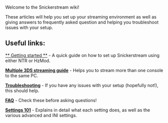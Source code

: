Welcome to the Snickerstream wiki!

These articles will help you set up your streaming environment as well as giving answers to frequently asked question and helping you troubleshoot issues with your setup.

## Useful links:

[** Getting started **](https://github.com/RattletraPM/Snickerstream/wiki/Getting-started) - A quick guide on how to set up Snickerstream using either NTR or HzMod.

[**Multiple 3DS streaming guide**](https://github.com/RattletraPM/Snickerstream/wiki/Multiple-3DS-streaming-guide) - Helps you to stream more than one console to the same PC.

[**Troubleshooting**](https://github.com/RattletraPM/Snickerstream/wiki/Troubleshooting) - If you have any issues with your setup (hopefully not!), this should help.

[**FAQ**](https://github.com/RattletraPM/Snickerstream/wiki/FAQ) - Check these before asking questions!

[**Settings 101**](https://github.com/RattletraPM/Snickerstream/wiki/Settings-101) - Explains in detail what each setting does, as well as the various advanced and INI settings.